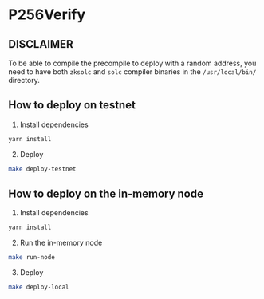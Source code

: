 # P256Verify

## DISCLAIMER

To be able to compile the precompile to deploy with a random address, you need to have both `zksolc` and `solc` compiler binaries in the `/usr/local/bin/` directory.

## How to deploy on testnet

1. Install dependencies

```bash
yarn install
```

2. Deploy

```bash
make deploy-testnet
```

## How to deploy on the in-memory node

1. Install dependencies

```bash
yarn install
```

2. Run the in-memory node

```bash
make run-node
```

3. Deploy

```bash
make deploy-local
```
